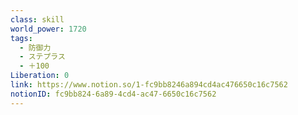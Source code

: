 ```yaml
---
class: skill
world_power: 1720
tags:
  - 防御力
  - ステプラス
  - ＋100
Liberation: 0
link: https://www.notion.so/1-fc9bb8246a894cd4ac476650c16c7562
notionID: fc9bb824-6a89-4cd4-ac47-6650c16c7562
---
```

